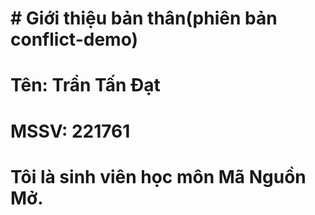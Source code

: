# \# Giới thiệu bản thân(phiên bản conflict-demo)

# Tên: Trần Tấn Đạt

# MSSV: 221761

# Tôi là sinh viên học môn Mã Nguồn Mở.

